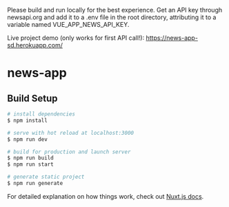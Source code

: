 Please build and run locally for the best experience. Get an API key through newsapi.org and add it to a .env file in the root directory, attributing it to a variable named VUE_APP_NEWS_API_KEY.

Live project demo (only works for first API call!): https://news-app-sd.herokuapp.com/

# news-app

## Build Setup

```bash
# install dependencies
$ npm install

# serve with hot reload at localhost:3000
$ npm run dev

# build for production and launch server
$ npm run build
$ npm run start

# generate static project
$ npm run generate
```

For detailed explanation on how things work, check out [Nuxt.js docs](https://nuxtjs.org).
